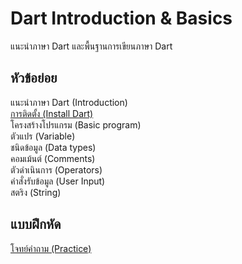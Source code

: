 # Dart Introduction & Basics
แนะนำภาษา Dart และพื้นฐานการเขียนภาษา Dart

## หัวข้อย่อย
  แนะนำภาษา Dart (Introduction)<br>
  [การติดตั้ง (Install Dart)](https://github.com/soonklang/dart-tutorial/blob/main/1.%20Introduction%20and%20Basics/How%20to%20install%20Dart.md)<br>
  โครงสร้างโปรแกรม (Basic program)<br>
  ตัวแปร (Variable) <br>
  ชนิดข้อมูล (Data types)<br>
  คอมเม้นต์ (Comments)<br>
  ตัวดำเนินการ (Operators)<br>
  คำสั่งรับข้อมูล (User Input)<br>
  สตริง (String)<br>

## แบบฝึกหัด
  [โจทย์คำถาม (Practice)](Practice1.md)
